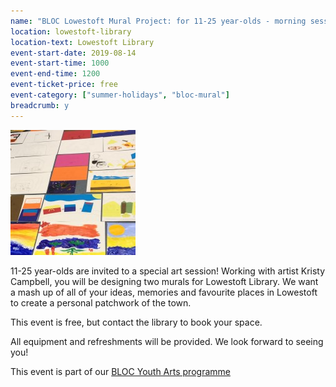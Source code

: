 ```yaml
---
name: "BLOC Lowestoft Mural Project: for 11-25 year-olds - morning session"
location: lowestoft-library
location-text: Lowestoft Library
event-start-date: 2019-08-14
event-start-time: 1000
event-end-time: 1200
event-ticket-price: free
event-category: ["summer-holidays", "bloc-mural"]
breadcrumb: y
---
```


<img src="/images/featured/featured-lowestoft-mural-200.jpg" alt="Art produced at a Lowestoft Library mural session" class="custom-br-50 mw-40 {% include /c/img-float-right.html %}" />

11-25 year-olds are invited to a special art session! Working with artist Kristy Campbell, you will be designing two murals for Lowestoft Library. We want a mash up of all of your ideas, memories and favourite places in Lowestoft to create a personal patchwork of the town.

This event is free, but contact the library to book your space.

All equipment and refreshments will be provided. We look forward to seeing you!

This event is part of our [BLOC Youth Arts programme](/bloc/)
